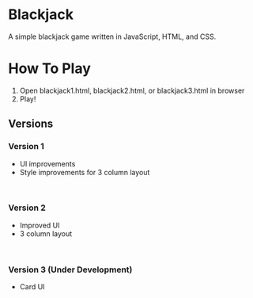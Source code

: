 <h1>Blackjack</h1>

A simple blackjack game written in JavaScript, HTML, and CSS.

<h1>How To Play</h1>
<ol>
	<li>Open blackjack1.html, blackjack2.html, or blackjack3.html in browser</li>
	<li>Play!</li>
</ol>



<h2>Versions</h2>
<h3>Version 1</h3>
	<ul>
		<li>UI improvements</li>
		<li>Style improvements for 3 column layout</li>
	</ul></br>
<h3>Version 2</h3>
	<ul>
		<li>Improved UI</li>
		<li>3 column layout</li>
	</ul></br>
<h3>Version 3 (Under Development)</h3>
	<ul>
		<li>Card UI</li>
	</ul></br>


